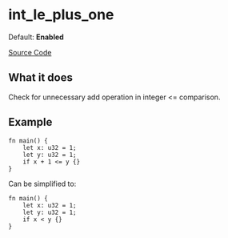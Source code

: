 # int_le_plus_one

Default: **Enabled**

[Source Code](https://github.com/software-mansion/cairo-lint/tree/main/src/lints/int_op_one.rs#L134)

## What it does

Check for unnecessary add operation in integer <= comparison.

## Example

```cairo
fn main() {
    let x: u32 = 1;
    let y: u32 = 1;
    if x + 1 <= y {}
}
```

Can be simplified to:

```cairo
fn main() {
    let x: u32 = 1;
    let y: u32 = 1;
    if x < y {}
}
```
